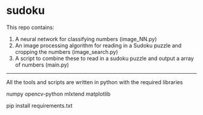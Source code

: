 # sudoku

This repo contains:

1) A neural network for classifying numbers (image_NN.py)
2) An image processing algorithm for reading in a Sudoku puzzle and cropping the numbers (image_search.py)
3) A script to combine these to read in a sudoku puzzle and output a array of numbers (main.py)

___________________________________________________________________________________________________________

All the tools and scripts are written in python with the required libraries 
 
numpy
opencv-python
mlxtend
matplotlib

pip install requirements.txt

